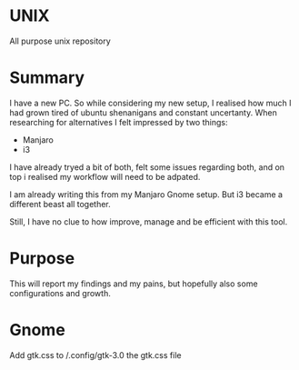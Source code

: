 # __UNIX__
All purpose unix repository

# Summary
I have a new PC.
So while considering my new setup, I realised how much I had grown tired of ubuntu shenanigans and constant uncertanty. 
When researching for alternatives I felt impressed by two things:
* Manjaro
* i3

I have already tryed a bit of both, felt some issues regarding both, and on top i realised my workflow will need to be adpated. 

I am already writing this from my Manjaro Gnome setup. But i3 became a different beast all together.

Still, I have no clue to how improve, manage and be efficient with this tool.

# Purpose
This will report my findings and my pains, but hopefully also some configurations and growth.

# Gnome
Add gtk.css to /.config/gtk-3.0 the gtk.css file
